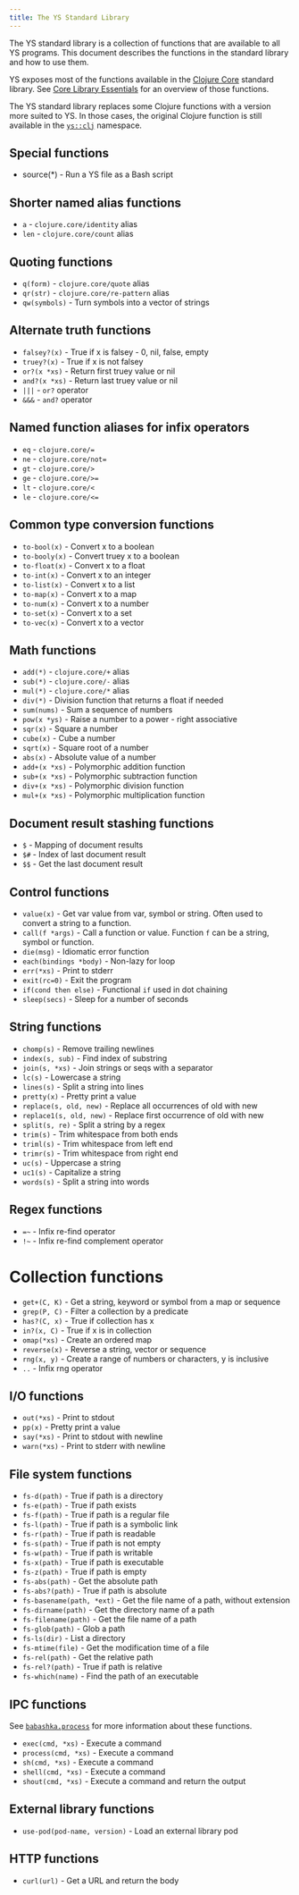 ```yaml
---
title: The YS Standard Library
---
```


The YS standard library is a collection of functions that are available to all
YS programs.
This document describes the functions in the standard library and how to use
them.

YS exposes most of the functions available in the [Clojure Core](
https://clojuredocs.org/core-library) standard library.
See [Core Library Essentials](core.md) for an overview of those functions.

The YS standard library replaces some Clojure functions with a version more
suited to YS.
In those cases, the original Clojure function is still available in the
[`ys::clj`](ys-clj.md) namespace.


## Special functions

* source(*) - Run a YS file as a Bash script


## Shorter named alias functions

* `a` - `clojure.core/identity` alias
* `len` - `clojure.core/count` alias


## Quoting functions

* `q(form)` - `clojure.core/quote` alias
* `qr(str)` - `clojure.core/re-pattern` alias
* `qw(symbols)` - Turn symbols into a vector of strings


## Alternate truth functions

* `falsey?(x)` - True if x is falsey - 0, nil, false, empty
* `truey?(x)` - True if x is not falsey
* `or?(x *xs)` - Return first truey value or nil
* `and?(x *xs)` - Return last truey value or nil
* `|||` - `or?` operator
* `&&&` - `and?` operator


## Named function aliases for infix operators

* `eq` - `clojure.core/=`
* `ne` - `clojure.core/not=`
* `gt` - `clojure.core/>`
* `ge` - `clojure.core/>=`
* `lt` - `clojure.core/<`
* `le` - `clojure.core/<=`


## Common type conversion functions

* `to-bool(x)` - Convert x to a boolean
* `to-booly(x)` - Convert truey x to a boolean
* `to-float(x)` - Convert x to a float
* `to-int(x)` - Convert x to an integer
* `to-list(x)` - Convert x to a list
* `to-map(x)` - Convert x to a map
* `to-num(x)` - Convert x to a number
* `to-set(x)` - Convert x to a set
* `to-vec(x)` - Convert x to a vector


## Math functions

* `add(*)` - `clojure.core/+` alias
* `sub(*)` - `clojure.core/-` alias
* `mul(*)` - `clojure.core/*` alias
* `div(*)` - Division function that returns a float if needed
* `sum(nums)` - Sum a sequence of numbers
* `pow(x *ys)` - Raise a number to a power - right associative
* `sqr(x)` - Square a number
* `cube(x)` - Cube a number
* `sqrt(x)` - Square root of a number
* `abs(x)` - Absolute value of a number
* `add+(x *xs)` - Polymorphic addition function
* `sub+(x *xs)` - Polymorphic subtraction function
* `div+(x *xs)` - Polymorphic division function
* `mul+(x *xs)` - Polymorphic multiplication function


## Document result stashing functions

* `$` - Mapping of document results
* `$#` - Index of last document result
* `$$` - Get the last document result


## Control functions

* `value(x)` - Get var value from var, symbol or string.
  Often used to convert a string to a function.
* `call(f *args)` - Call a function or value.
  Function `f` can be a string, symbol or function.
* `die(msg)` - Idiomatic error function
* `each(bindings *body)` - Non-lazy for loop
* `err(*xs)` - Print to stderr
* `exit(rc=0)` - Exit the program
* `if(cond then else)` - Functional `if` used in dot chaining
* `sleep(secs)` - Sleep for a number of seconds


## String functions

* `chomp(s)` - Remove trailing newlines
* `index(s, sub)` - Find index of substring
* `join(s, *xs)` - Join strings or seqs with a separator
* `lc(s)` - Lowercase a string
* `lines(s)` - Split a string into lines
* `pretty(x)` - Pretty print a value
* `replace(s, old, new)` - Replace all occurrences of old with new
* `replace1(s, old, new)` - Replace first occurrence of old with new
* `split(s, re)` - Split a string by a regex
* `trim(s)` - Trim whitespace from both ends
* `triml(s)` - Trim whitespace from left end
* `trimr(s)` - Trim whitespace from right end
* `uc(s)` - Uppercase a string
* `uc1(s)` - Capitalize a string
* `words(s)` - Split a string into words


## Regex functions

* `=~` - Infix re-find operator
* `!~` - Infix re-find complement operator


# Collection functions

* `get+(C, K)` - Get a string, keyword or symbol from a map or sequence
* `grep(P, C)` - Filter a collection by a predicate
* `has?(C, x)` - True if collection has x
* `in?(x, C)` - True if x is in collection
* `omap(*xs)` - Create an ordered map
* `reverse(x)` - Reverse a string, vector or sequence
* `rng(x, y)` - Create a range of numbers or characters, y is inclusive
* `..` - Infix rng operator


## I/O functions

* `out(*xs)` - Print to stdout
* `pp(x)` - Pretty print a value
* `say(*xs)` - Print to stdout with newline
* `warn(*xs)` - Print to stderr with newline


## File system functions

* `fs-d(path)` - True if path is a directory
* `fs-e(path)` - True if path exists
* `fs-f(path)` - True if path is a regular file
* `fs-l(path)` - True if path is a symbolic link
* `fs-r(path)` - True if path is readable
* `fs-s(path)` - True if path is not empty
* `fs-w(path)` - True if path is writable
* `fs-x(path)` - True if path is executable
* `fs-z(path)` - True if path is empty
* `fs-abs(path)` - Get the absolute path
* `fs-abs?(path)` - True if path is absolute
* `fs-basename(path, *ext)` - Get the file name of a path, without extension
* `fs-dirname(path)` - Get the directory name of a path
* `fs-filename(path)` - Get the file name of a path
* `fs-glob(path)` - Glob a path
* `fs-ls(dir)` - List a directory
* `fs-mtime(file)` - Get the modification time of a file
* `fs-rel(path)` - Get the relative path
* `fs-rel?(path)` - True if path is relative
* `fs-which(name)` - Find the path of an executable


## IPC functions

See [`babashka.process`](https://github.com/babashka/process#readme) for more
information about these functions.

* `exec(cmd, *xs)` - Execute a command
* `process(cmd, *xs)` - Execute a command
* `sh(cmd, *xs)` - Execute a command
* `shell(cmd, *xs)` - Execute a command
* `shout(cmd, *xs)` - Execute a command and return the output


## External library functions

* `use-pod(pod-name, version)` - Load an external library pod


## HTTP functions

* `curl(url)` - Get a URL and return the body
